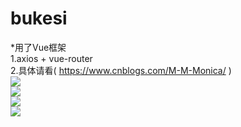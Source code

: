 # bukesi
*用了Vue框架<br>
1.axios + vue-router<br>
2.具体请看( https://www.cnblogs.com/M-M-Monica/ )<br>
![](https://github.com/M-M-Monica/V-monica.github.io/blob/master/pic/bukesi.gif)<br>
![](https://github.com/M-M-Monica/V-monica.github.io/blob/master/pic/bukesi.png)<br>
![](https://github.com/M-M-Monica/V-monica.github.io/blob/master/pic/cart.JPG)<br>
![](https://github.com/M-M-Monica/V-monica.github.io/blob/master/pic/detail.JPG)
